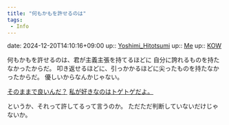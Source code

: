 ```yaml
---
title: "何もかもを許せるのは"
tags:
 - Info
---
```


date: 2024-12-20T14:10:16+09:00
up:: [Yoshimi_Hitotsumi](../Bar/Novel/Nacaria/Yoshimi_Hitotsumi.md)
up:: [Me](../Bar/Novel/Chaos/Me.md)
up:: [KOW](../Bar/Novel/Nacaria/KOW.md)

何もかもを許せるのは、君が主義主張を持てるほどに
自分に誇れるものを持たなかったからだ。
叩き返せるほどに、引っかかるほどに尖ったものを持たなかったからだ。
優しいからなんかじゃない。

[そのままで良いんだ？](そのままで良いんだ？.md)
[私が好きなのはトゲトゲだよ。](私が好きなのはトゲトゲだよ。.md)


というか、それって許してるって言うのか。
ただただ判断していないだけじゃないか。